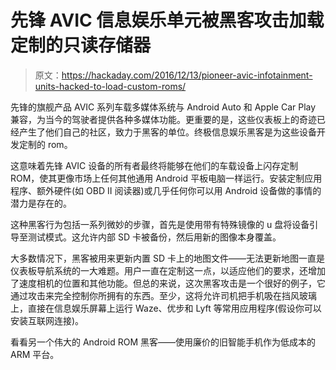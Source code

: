 # 先锋 AVIC 信息娱乐单元被黑客攻击加载定制的只读存储器

> 原文：<https://hackaday.com/2016/12/13/pioneer-avic-infotainment-units-hacked-to-load-custom-roms/>

先锋的旗舰产品 AVIC 系列车载多媒体系统与 Android Auto 和 Apple Car Play 兼容，为当今的驾驶者提供各种多媒体功能。更重要的是，这些仪表板上的奇迹已经产生了他们自己的社区，致力于黑客的单位。终极信息娱乐黑客是为这些设备开发定制的 rom。

这意味着先锋 AVIC 设备的所有者最终将能够在他们的车载设备上闪存定制 ROM，使其更像市场上任何其他通用 Android 平板电脑一样运行。安装定制应用程序、额外硬件(如 OBD II 阅读器)或几乎任何你可以用 Android 设备做的事情的潜力是存在的。

这种黑客行为包括一系列微妙的步骤，首先是使用带有特殊镜像的 u 盘将设备引导至测试模式。这允许内部 SD 卡被备份，然后用新的图像本身覆盖。

大多数情况下，黑客被用来更新内置 SD 卡上的地图文件——无法更新地图一直是仪表板导航系统的一大难题。用户一直在定制这一点，以适应他们的要求，还增加了速度相机的位置和其他功能。但总的来说，这次黑客攻击是一个很好的例子，它通过攻击来完全控制你所拥有的东西。至少，这将允许司机把手机吸在挡风玻璃上，直接在信息娱乐屏幕上运行 Waze、优步和 Lyft 等常用应用程序(假设你可以安装互联网连接)。

看看另一个伟大的 Android ROM 黑客——使用廉价的旧智能手机作为低成本的 ARM 平台。